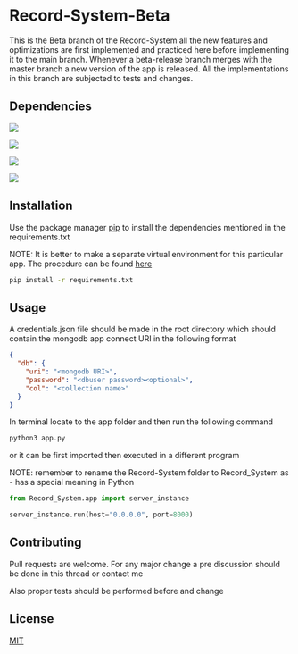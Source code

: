 
# Record-System-Beta

This is the Beta branch of the Record-System all the new features and optimizations are first implemented and practiced here before implementing it to the main branch. Whenever a beta-release branch merges with the master branch a new version of the app is released. All the implementations in this branch are subjected to tests and changes.

## Dependencies
![](https://img.shields.io/badge/flask-v2.0.1-blue)

![](https://img.shields.io/badge/pymongo-v3.11.4-orange)

![](https://img.shields.io/badge/dnspython-v2.1.0-brightgreen)

![](https://img.shields.io/badge/app--build-v4.0.1-green)

## Installation

Use the package manager [pip](https://pip.pypa.io/en/stable/) to install the dependencies mentioned in the requirements.txt

NOTE: It is better to make a separate virtual environment for this particular app. The procedure can be found [here](https://uoa-eresearch.github.io/eresearch-cookbook/recipe/2014/11/26/python-virtual-env/)

```bash
pip install -r requirements.txt
```

## Usage
A credentials.json file should be made in the root directory which should contain the mongodb app connect URI in the following format

```json
{
  "db": {
    "uri": "<mongodb URI>",
    "password": "<dbuser password><optional>",
    "col": "<collection name>"
  }
}
```

In terminal locate to the app folder and then run the following command

```bash
python3 app.py
```
or it can be first imported then executed in a different program

NOTE: remember to rename the Record-System folder to Record_System as - has a special meaning in Python

```python
from Record_System.app import server_instance

server_instance.run(host="0.0.0.0", port=8000)
```

## Contributing
Pull requests are welcome. For any major change a pre discussion should be done in this thread or contact me

Also proper tests should be performed before and change

## License
[MIT](https://choosealicense.com/licenses/mit/)
